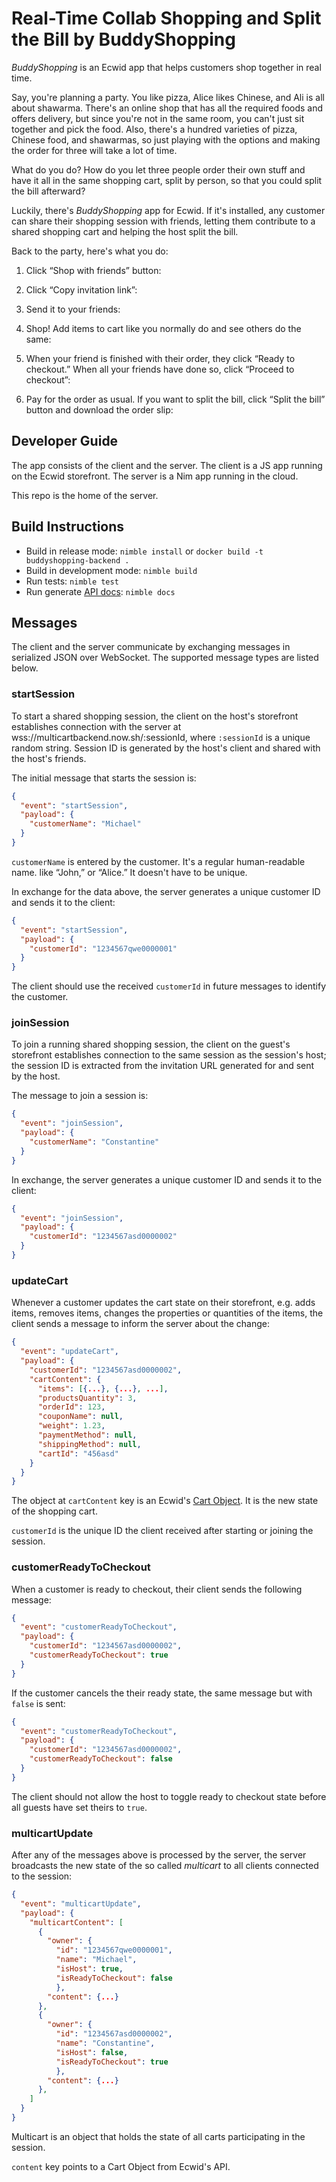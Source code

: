 # Real-Time Collab Shopping and Split the Bill by BuddyShopping

_BuddyShopping_ is an Ecwid app that helps customers shop together in real time.

Say, you're planning a party. You like pizza, Alice likes Chinese, and Ali is all about shawarma. There's an online shop that has all the required foods and offers delivery, but since you're not in the same room, you can't just sit together and pick the food. Also, there's a hundred varieties of pizza, Chinese food, and shawarmas, so just playing with the options and making the order for three will take a lot of time.

What do you do? How do you let three people order their own stuff and have it all in the same shopping cart, split by person, so that you could split the bill afterward?

Luckily, there's _BuddyShopping_ app for Ecwid. If it's installed, any customer can share their shopping session with friends, letting them contribute to a shared shopping cart and helping the host split the bill.

Back to the party, here's what you do:

1.  Click “Shop with friends” button:

2.  Click “Copy invitation link”:

3.  Send it to your friends:

4.  Shop! Add items to cart like you normally do and see others do the same:

5.  When your friend is finished with their order, they click “Ready to checkout.” When all your friends have done so, click “Proceed to checkout”:

6.  Pay for the order as usual. If you want to split the bill, click “Split the bill” button and download the order slip:


## Developer Guide

The app consists of the client and the server. The client is a JS app running on the Ecwid storefront. The server is a Nim app running in the cloud.

This repo is the home of the server.


## Build Instructions

- Build in release mode: `nimble install` or `docker build -t buddyshopping-backend .`
- Build in development mode: `nimble build`
- Run tests: `nimble test`
- Run generate [API docs](src/buddyshopping.html): `nimble docs`


## Messages

The client and the server communicate by exchanging messages in serialized JSON over WebSocket. The supported message types are listed below.


### startSession

To start a shared shopping session, the client on the host's storefront establishes connection with the server at wss://multicartbackend.now.sh/:sessionId, where `:sessionId` is a unique random string. Session ID is generated by the host's client and shared with the host's friends.

The initial message that starts the session is:

```json
{
  "event": "startSession",
  "payload": {
    "customerName": "Michael"
  }
}
```

`customerName` is entered by the customer. It's a regular human-readable name. like “John,” or “Alice.” It doesn't have to be unique.

In exchange for the data above, the server generates a unique customer ID and sends it to the client:

```json
{
  "event": "startSession",
  "payload": {
    "customerId": "1234567qwe0000001"
  }
}
```

The client should use the received `customerId` in future messages to identify the customer.


### joinSession

To join a running shared shopping session, the client on the guest's storefront establishes connection to the same session as the session's host; the session ID is extracted from the invitation URL generated for and sent by the host.

The message to join a session is:

```json
{
  "event": "joinSession",
  "payload": {
    "customerName": "Constantine"
  }
}
```

In exchange, the server generates a unique customer ID and sends it to the client:

```json
{
  "event": "joinSession",
  "payload": {
    "customerId": "1234567asd0000002"
  }
}
```


### updateCart

Whenever a customer updates the cart state on their storefront, e.g. adds items, removes items, changes the properties or quantities of the items, the client sends a message to inform the server about the change:

```json
{
  "event": "updateCart",
  "payload": {
    "customerId": "1234567asd0000002",
    "cartContent": {
      "items": [{...}, {...}, ...],
      "productsQuantity": 3,
      "orderId": 123,
      "couponName": null,
      "weight": 1.23,
      "paymentMethod": null,
      "shippingMethod": null,
      "cartId": "456asd"
    }
  }
}
```

The object at `cartContent` key is an Ecwid's [Cart Object](https://developers.ecwid.com/api-documentation/get-cart-details#cart-object). It is the new state of the shopping cart.

`customerId` is the unique ID the client received after starting or joining the session.


### customerReadyToCheckout

When a customer is ready to checkout, their client sends the following message:

```json
{
  "event": "customerReadyToCheckout",
  "payload": {
    "customerId": "1234567asd0000002",
    "customerReadyToCheckout": true
  }
}
```

If the customer cancels the their ready state, the same message but with `false` is sent:

```json
{
  "event": "customerReadyToCheckout",
  "payload": {
    "customerId": "1234567asd0000002",
    "customerReadyToCheckout": false
  }
}
```

The client should not allow the host to toggle ready to checkout state before all guests have set theirs to `true`.


### multicartUpdate

After any of the messages above is processed by the server, the server broadcasts the new state of the so called _multicart_ to all clients connected to the session:

```json
{
  "event": "multicartUpdate",
  "payload": {
    "multicartContent": [
      {
        "owner": {
          "id": "1234567qwe0000001",
          "name": "Michael",
          "isHost": true,
          "isReadyToCheckout": false
          },
        "content": {...}
      },
      {
        "owner": {
          "id": "1234567asd0000002",
          "name": "Constantine",
          "isHost": false,
          "isReadyToCheckout": true
          },
        "content": {...}
      },
    ]
  }
}
```

Multicart is an object that holds the state of all carts participating in the session.

`content` key points to a Cart Object from Ecwid's API.
